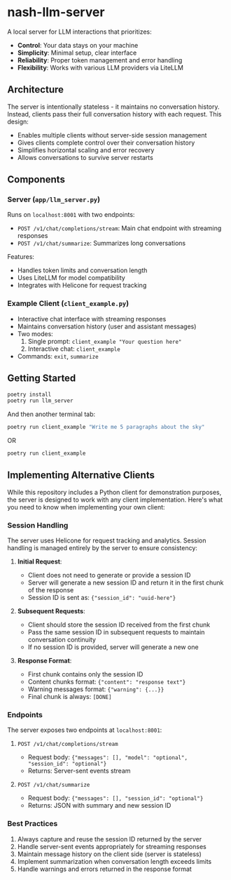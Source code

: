 # nash-llm-server

A local server for LLM interactions that prioritizes:

- **Control**: Your data stays on your machine
- **Simplicity**: Minimal setup, clear interface
- **Reliability**: Proper token management and error handling
- **Flexibility**: Works with various LLM providers via LiteLLM

## Architecture

The server is intentionally stateless - it maintains no conversation history. Instead, clients pass their full conversation history with each request. This design:

- Enables multiple clients without server-side session management
- Gives clients complete control over their conversation history
- Simplifies horizontal scaling and error recovery
- Allows conversations to survive server restarts

## Components

### Server (`app/llm_server.py`)

Runs on `localhost:8001` with two endpoints:

- `POST /v1/chat/completions/stream`: Main chat endpoint with streaming responses
- `POST /v1/chat/summarize`: Summarizes long conversations

Features:

- Handles token limits and conversation length
- Uses LiteLLM for model compatibility
- Integrates with Helicone for request tracking

### Example Client (`client_example.py`)

- Interactive chat interface with streaming responses
- Maintains conversation history (user and assistant messages)
- Two modes:
  1. Single prompt: `client_example "Your question here"`
  2. Interactive chat: `client_example`
- Commands: `exit`, `summarize`

## Getting Started

```bash
poetry install
poetry run llm_server
```

And then another terminal tab:

```bash
poetry run client_example "Write me 5 paragraphs about the sky"
```

OR

```bash
poetry run client_example
```

## Implementing Alternative Clients

While this repository includes a Python client for demonstration purposes, the server is designed to work with any client implementation. Here's what you need to know when implementing your own client:

### Session Handling

The server uses Helicone for request tracking and analytics. Session handling is managed entirely by the server to ensure consistency:

1. **Initial Request**:

   - Client does not need to generate or provide a session ID
   - Server will generate a new session ID and return it in the first chunk of the response
   - Session ID is sent as: `{"session_id": "uuid-here"}`

2. **Subsequent Requests**:

   - Client should store the session ID received from the first chunk
   - Pass the same session ID in subsequent requests to maintain conversation continuity
   - If no session ID is provided, server will generate a new one

3. **Response Format**:
   - First chunk contains only the session ID
   - Content chunks format: `{"content": "response text"}`
   - Warning messages format: `{"warning": {...}}`
   - Final chunk is always: `[DONE]`

### Endpoints

The server exposes two endpoints at `localhost:8001`:

1. `POST /v1/chat/completions/stream`

   - Request body: `{"messages": [], "model": "optional", "session_id": "optional"}`
   - Returns: Server-sent events stream

2. `POST /v1/chat/summarize`
   - Request body: `{"messages": [], "session_id": "optional"}`
   - Returns: JSON with summary and new session ID

### Best Practices

1. Always capture and reuse the session ID returned by the server
2. Handle server-sent events appropriately for streaming responses
3. Maintain message history on the client side (server is stateless)
4. Implement summarization when conversation length exceeds limits
5. Handle warnings and errors returned in the response format
